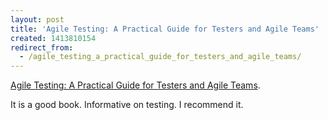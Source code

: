 ```yaml
---
layout: post
title: 'Agile Testing: A Practical Guide for Testers and Agile Teams'
created: 1413810154
redirect_from:
  - /agile_testing_a_practical_guide_for_testers_and_agile_teams/
---
```

<a href="http://www.amazon.ca/Agile-Testing-Practical-Guide-Testers/dp/0321534468">Agile Testing: A Practical Guide for Testers and Agile Teams</a>.

It is a good book.  Informative on testing.  I recommend it.
